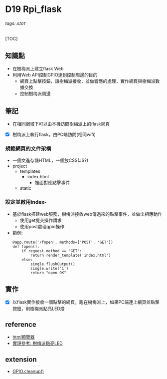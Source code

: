 # D19 Rpi_flask
###### tags: `AIOT`
[TOC]
## 知識點
- 在樹梅派上建立flask Web
- 利用Web API控制GPIO達到控制周邊的目的
    - 網頁上點擊按鈕，讓樹梅派接收，並做響應的處理，實作網頁與樹梅派數據交換
    - 控制樹梅派周邊
## 筆記
- 在相同網域下可以由本機訪問樹梅派上的flask網頁
- [x] 樹梅派上執行flask，由PC端訪問(相同wifi)
### 規範網頁的文件架構
- 一個文進存儲HTML，一個放CSS(JS?)
- project
    - templates
        - index.html
            - 裡面對應點擊事件
    - static
### 設定並啟用index-
- 基於flask搭建web服務，樹梅派接收web傳過來的點擊事件，並做出相應動作
    - 使用get提交操作請求
    - 使用post處理gpio操作
- 範例:
    ```
    @app.route('/fopen', methods=['POST', 'GET'])
    def fopen():
        if request.method == 'GET':
            return render_template('index.html')
        else:
            single.flushOutput()
            single.write('1')
            return "open OK"
    ```
## 實作
- [x] 以flask實作接收一個點擊的網頁，跑在樹梅派上，如果PC端連上網頁並點擊按鈕，則樹梅派點亮LED燈
## reference
- [html預覽器](http://myweb.ncku.edu.tw/~arter/20171212/source.cgi)
- [實現參考: 樹梅派點亮LED](https://www.cnblogs.com/ttssrs/p/4890635.html)
## extension
- [GPIO.cleanup()](https://magic-panda-engineer.github.io/RaspberryPi/correct-way-to-use-GPIO-cleanup)

